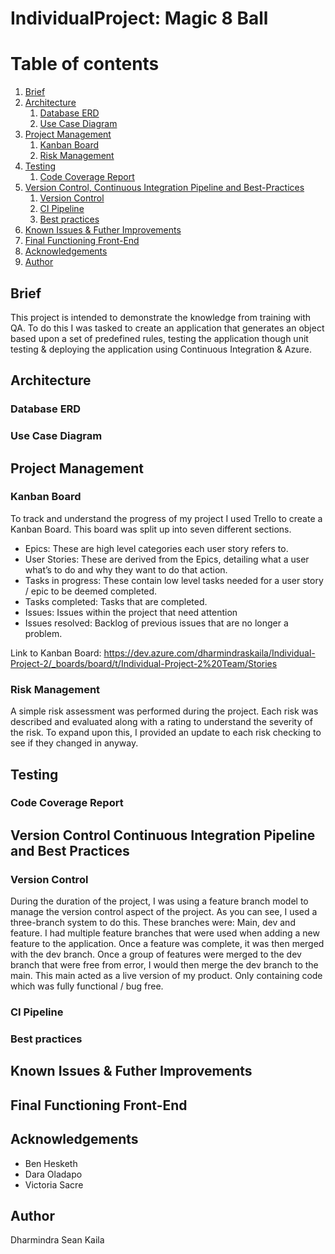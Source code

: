 # IndividualProject: Magic 8 Ball

# Table of contents
1. [Brief](#Brief)
2. [Architecture](#Architecture)
    1. [Database ERD](#Database-ERD)
    2. [Use Case Diagram](#Use-Case-Diagram)
3. [Project Management](#Project-Management)
    1. [Kanban Board](#Kanban-Board)
    2. [Risk Management](#Risk-Management)
4. [Testing](#Testing)
    1. [Code Coverage Report](#Code-Coverage-Report)
5. [Version Control, Continuous Integration Pipeline and Best-Practices](#Version-Control-Continuous-Integration-Pipeline-and-Best-Practices)
    1. [Version Control](#Version-Control)
    2. [CI Pipeline](#CI-Pipeline)
    3. [Best practices](#Best-practices)
6. [Known Issues & Futher Improvements](#Known-Issues-&-Futher-Improvements)
7. [Final Functioning Front-End](#Final-Functioning-Front-End)
8. [Acknowledgements](#Acknowledgements)
9. [Author](#Author)

## Brief 
This project is intended to demonstrate the knowledge from training with QA. To do this I was tasked to create an application that generates an object based upon a set of predefined rules, testing the application though unit testing & deploying the application using Continuous Integration & Azure.

## Architecture

### Database ERD


### Use Case Diagram 


## Project Management 

### Kanban Board
To track and understand the progress of my project I used Trello to create a Kanban Board. This board was split up into seven different sections.

- Epics: These are high level categories each user story refers to. 
- User Stories: These are derived from the Epics, detailing what a user what’s to do and why they want to do that action. 
- Tasks in progress: These contain low level tasks needed for a user story / epic to be deemed completed. 
- Tasks completed: Tasks that are completed. 
- Issues: Issues within the project that need attention
- Issues resolved: Backlog of previous issues that are no longer a problem. 

Link to Kanban Board: https://dev.azure.com/dharmindraskaila/Individual-Project-2/_boards/board/t/Individual-Project-2%20Team/Stories

### Risk Management

A simple risk assessment was performed during the project. Each risk was described and evaluated along with a rating to understand the severity of the risk. To expand upon this, I provided an update to each risk checking to see if they changed in anyway.


## Testing


### Code Coverage Report


## Version Control Continuous Integration Pipeline and Best Practices

### Version Control
During the duration of the project, I was using a feature branch model to manage the version control aspect of the project. As you can see, I used a three-branch system to do this. These branches were: Main, dev and feature. I had multiple feature branches that were used when adding a new feature to the application. Once a feature was complete, it was then merged with the dev branch. Once a group of features were merged to the dev branch that were free from error, I would then merge the dev branch to the main. This main acted as a live version of my product. Only containing code which was fully functional / bug free. 

### CI Pipeline 

### Best practices


## Known Issues & Futher Improvements 


## Final Functioning Front-End



## Acknowledgements
- Ben Hesketh
- Dara Oladapo
- Victoria Sacre

## Author
Dharmindra Sean Kaila
